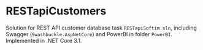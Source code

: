# RESTapiCustomers
Solution for REST API customer database task `RESTapiSoftim.sln`, including Swagger (`Swashbuckle.AspNetCore`) and PowerBI in folder `PowerBI`.
Implemented in .NET Core 3.1.
